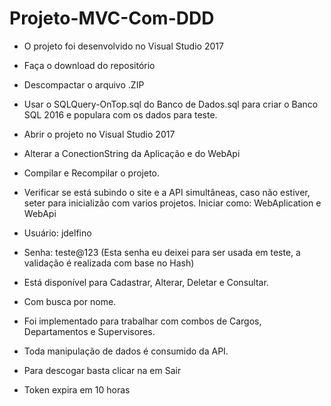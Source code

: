 # Projeto-MVC-Com-DDD

- O projeto foi desenvolvido no Visual Studio 2017

- Faça o download do repositório
- Descompactar o arquivo .ZIP
- Usar o SQLQuery-OnTop.sql do Banco de Dados.sql para criar o Banco SQL 2016 e populara com os dados para teste.
- Abrir o projeto no Visual Studio 2017
- Alterar a ConectionString da Aplicação e do WebApi
- Compilar e Recompilar o projeto.
- Verificar se está subindo o site e a API simultâneas, caso não estiver, seter para inicializão com varios projetos. Iniciar como:  WebAplication e WebApi
- Usuário: jdelfino
- Senha: teste@123 (Esta senha eu deixei para ser usada em teste, a validação é realizada com base no Hash)
- Está disponível para Cadastrar, Alterar, Deletar e Consultar.
- Com busca por nome.
- Foi implementado para trabalhar com combos de Cargos, Departamentos e Supervisores.
- Toda manipulação de dados é consumido da API.
- Para descogar basta clicar na em Sair
- Token expira em 10 horas
